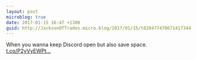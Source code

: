 ```yaml
---
layout: post
microblog: true
date: 2017-01-15 16:47 +1300
guid: http://JacksonOfTrades.micro.blog/2017/01/15/t820477470671417344.html
---
```

When you wanna keep Discord open but also save space. [t.co/P2yVyEWPt...](https://t.co/P2yVyEWPtQ)
